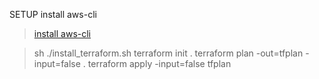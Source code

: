 SETUP
install aws-cli

> [install aws-cli ](https://docs.aws.amazon.com/cli/latest/userguide/cli-chap-install.html)

> sh ./install_terraform.sh
> terraform init .
> terraform plan -out=tfplan -input=false .
> terraform apply -input=false tfplan
